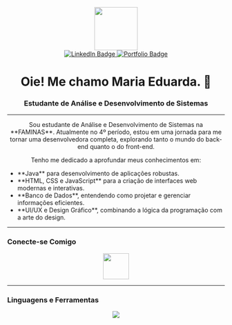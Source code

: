 <div id="header" align="center">
  <img src="https://giphy.com/gifs/computer-cat-wearing-glasses-VbnUQpnihPSIgIXuZv)" width="100"/>
</div>

<div id="badges" align="center">
  <a href="[URL_DO_SEU_LINKEDIN](https://www.linkedin.com/in/maria-eduarda-braga-47351b292)">
    <img src="https://img.shields.io/badge/LinkedIn-Profile-blue?style=for-the-badge&logo=linkedin&logoColor=white" alt="LinkedIn Badge"/>
  </a>
  <a href="URL_DO_SEU_SITE_OU_PORTFOLIO">
    <img src="https://img.shields.io/badge/Portfolio-Site-blueviolet?style=for-the-badge&logo=dribbble&logoColor=white" alt="Portfolio Badge"/>
  </a>
</div>

<h1 align="center">Oie! Me chamo Maria Eduarda. 👋</h1>

<h3 align="center">Estudante de Análise e Desenvolvimento de Sistemas</h3>

---

<p align="center">
  Sou estudante de Análise e Desenvolvimento de Sistemas na **FAMINAS**. Atualmente no 4º período, estou em uma jornada para me tornar uma desenvolvedora completa, explorando tanto o mundo do back-end quanto o do front-end.
</p>

<p align="center">
  Tenho me dedicado a aprofundar meus conhecimentos em:
  <ul>
    <li>**Java** para desenvolvimento de aplicações robustas.</li>
    <li>**HTML, CSS e JavaScript** para a criação de interfaces web modernas e interativas.</li>
    <li>**Banco de Dados**, entendendo como projetar e gerenciar informações eficientes.</li>
    <li>**UI/UX e Design Gráfico**, combinando a lógica da programação com a arte do design.</li>
  </ul>
</p>

---

### Conecte-se Comigo

<p align="center">
  <a href="https://www.linkedin.com/in/maria-eduarda-braga-47351b292"><img src="https://cdn.jsdelivr.net/gh/devicons/devicon@latest/icons/linkedin/linkedin-original.svg" width="60"/></a>
</p>

---

### Linguagens e Ferramentas

<div align="center">
  <img src="https://skillicons.dev/icons?i=java,html,css,javascript,vscode,git" />
</div>

<br/>
